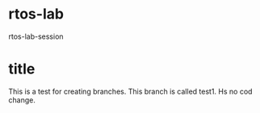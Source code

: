 # rtos-lab
rtos-lab-session

# title
This is a test for creating branches.
This branch is called test1. Hs no cod change.